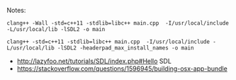 Notes:

    clang++ -Wall -std=c++11 -stdlib=libc++ main.cpp  -I/usr/local/include -L/usr/local/lib -lSDL2 -o main

    clang++ -std=c++11 -stdlib=libc++ main.cpp  -I/usr/local/include -L/usr/local/lib -lSDL2 -headerpad_max_install_names -o main


* http://lazyfoo.net/tutorials/SDL/index.php#Hello SDL
* https://stackoverflow.com/questions/1596945/building-osx-app-bundle   
